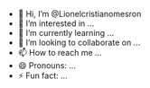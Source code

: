 - 👋 Hi, I’m @Lionelcristianomesron
- 👀 I’m interested in ...
- 🌱 I’m currently learning ...
- 💞️ I’m looking to collaborate on ...
- 📫 How to reach me ...
- 😄 Pronouns: ...
- ⚡ Fun fact: ...

<!---
Lionelcristianomesron/Lionelcristianomesron is a ✨ special ✨ repository because its `README.md` (this file) appears on your GitHub profile.
You can click the Preview link to take a look at your changes.
--->
